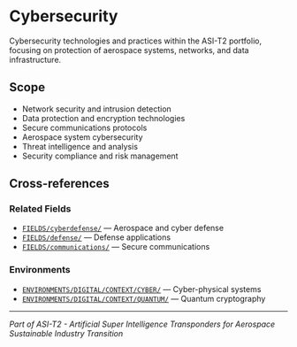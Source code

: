 # Cybersecurity

Cybersecurity technologies and practices within the ASI-T2 portfolio, focusing on protection of aerospace systems, networks, and data infrastructure.

## Scope

- Network security and intrusion detection
- Data protection and encryption technologies
- Secure communications protocols
- Aerospace system cybersecurity
- Threat intelligence and analysis
- Security compliance and risk management

## Cross-references

### Related Fields
- [`FIELDS/cyberdefense/`](../cyberdefense/) — Aerospace and cyber defense
- [`FIELDS/defense/`](../defense/) — Defense applications
- [`FIELDS/communications/`](../communications/) — Secure communications

### Environments
- [`ENVIRONMENTS/DIGITAL/CONTEXT/CYBER/`](../../ENVIRONMENTS/PHYSICAL/CONTEXT/CYBER/) — Cyber-physical systems
- [`ENVIRONMENTS/DIGITAL/CONTEXT/QUANTUM/`](../../ENVIRONMENTS/DIGITAL/CONTEXT/QUANTUM/) — Quantum cryptography

---

*Part of ASI-T2 - Artificial Super Intelligence Transponders for Aerospace Sustainable Industry Transition*